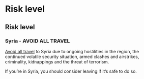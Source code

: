 # Risk level

## Risk level

### Syria - AVOID ALL TRAVEL

[Avoid all travel](#levels "Risk Levels") to Syria due to ongoing hostilities in the region, the continued volatile security situation, armed clashes and airstrikes, criminality, kidnappings and the threat of terrorism.

If you’re in Syria, you should consider leaving if it’s safe to do so.
